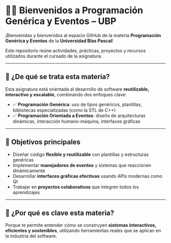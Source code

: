 # 👨‍💻 Bienvenidos a Programación Genérica y Eventos – UBP

¡Bienvenidas y bienvenidos al espacio GitHub de la materia **Programación Genérica y Eventos** de la **Universidad Blas Pascal**!

Este repositorio reúne actividades, prácticas, proyectos y recursos utilizados durante el cursado de la asignatura.

---

## 🧩 ¿De qué se trata esta materia?

Esta asignatura está orientada al desarrollo de software **reutilizable, interactivo y escalable**, combinando dos enfoques clave:

- ✅ **Programación Genérica**: uso de tipos genéricos, plantillas, bibliotecas especializadas (como la STL de C++)
- ✅ **Programación Orientada a Eventos**: diseño de arquitecturas dinámicas, interacción humano-máquina, interfaces gráficas

---

## 🎯 Objetivos principales

- Diseñar código **flexible y reutilizable** con plantillas y estructuras genéricas
- Implementar **manejadores de eventos** y sistemas que reaccionen dinámicamente
- Desarrollar **interfaces gráficas efectivas** usando APIs modernas como Qt
- Trabajar en **proyectos colaborativos** que integren todos los aprendizajes

---

## 🧠 ¿Por qué es clave esta materia?

Porque te permite entender cómo se construyen **sistemas interactivos, eficientes y sostenibles**, utilizando herramientas reales que se aplican en la industria del software.



